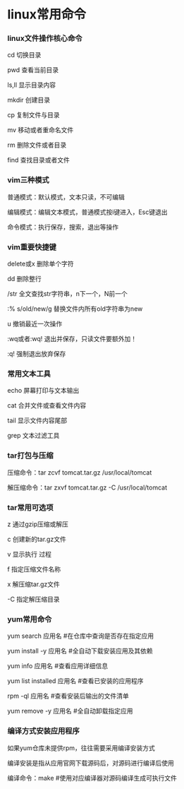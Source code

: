# linux常用命令



### linux文件操作核心命令

cd	切换目录

pwd	查看当前目录

ls,ll	显示目录内容

mkdir	创建目录

cp	复制文件与目录

mv	移动或者重命名文件

rm	删除文件或者目录

find	查找目录或者文件



### vim三种模式

普通模式：默认模式，文本只读，不可编辑

编辑模式：编辑文本模式，普通模式按i键进入，Esc键退出

命令模式：执行保存，搜索，退出等操作

### vim重要快捷键

delete或x	删除单个字符

dd	删除整行

/str	全文查找str字符串，n下一个，N前一个

:% s/old/new/g	替换文件内所有old字符串为new

u	撤销最近一次操作

:wq或者:wq!	退出并保存，只读文件要额外加！

:q!	强制退出放弃保存



### 常用文本工具

echo	屏幕打印与文本输出

cat	合并文件或查看文件内容

tail	显示文件内容尾部

grep	文本过滤工具



### tar打包与压缩

压缩命令：tar zcvf tomcat.tar.gz /usr/local/tomcat

解压缩命令：tar zxvf tomcat.tar.gz -C /usr/local/tomcat

### tar常用可选项

z	通过gzip压缩或解压

c	创建新的tar.gz文件

v	显示执行 过程

f	指定压缩文件名称

x	解压缩tar.gz文件

-C	指定解压缩目录



### yum常用命令

yum search	应用名 #在仓库中查询是否存在指定应用 

yum install -y	应用名 #全自动下载安装应用及其依赖

yum info 	应用名 #查看应用详细信息

yum list installed 应用名 #查看已安装的应用程序

rpm -ql 应用名 #查看安装后输出的文件清单

yum remove -y 应用名 #全自动卸载指定应用

### 编译方式安装应用程序

如果yum仓库未提供rpm，往往需要采用编译安装方式

编译安装是指从应用官网下载源码后，对源码进行编译后使用

编译命令：make #使用对应编译器对源码编译生成可执行文件


